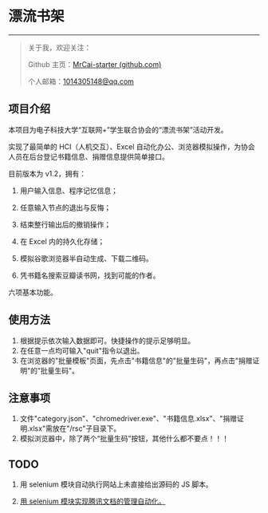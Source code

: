 # 漂流书架

---

> 关于我，欢迎关注：
>
> Github 主页：[MrCai-starter (github.com)](https://github.com/MrCai-starter)
>
> 个人邮箱：1014305148@qq.com

## 项目介绍

本项目为电子科技大学“互联网+”学生联合协会的“漂流书架”活动开发。

实现了最简单的 HCI（人机交互）、Excel 自动化办公、浏览器模拟操作，为协会人员在后台登记书籍信息、捐赠信息提供简单接口。

目前版本为 v1.2，拥有：

1.  用户输入信息、程序记忆信息；

2.  任意输入节点的退出与反悔；

3.  结束整行输出后的撤销操作；

4.  在 Excel 内的持久化存储；

5.  模拟谷歌浏览器半自动生成、下载二维码。

6.  凭书籍名搜索豆瓣读书网，找到可能的作者。

六项基本功能。

## 使用方法

1.  根据提示依次输入数据即可。快捷操作的提示足够明显。
2.  在任意一点均可输入"quit"指令以退出。
3.  在浏览器的"批量模板"页面，先点击"书籍信息"的"批量生码"，再点击"捐赠证明"的"批量生码"。

## 注意事项

1.  文件"category.json"、"chromedriver.exe"、"书籍信息.xlsx"、"捐赠证明.xlsx"需放在"/rsc"子目录下。
2.  模拟浏览器中，除了两个“批量生码”按钮，其他什么都不要点！！！

## TODO

1.  用 selenium 模块自动执行网站上未直接给出源码的 JS 脚本。

    > <a href="javascript:;">

2.  用 selenium 模块实现腾讯文档的管理自动化。
